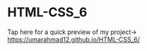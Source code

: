 # HTML-CSS_6
Tap here for a quick preview of my project->
https://umarahmad12.github.io/HTML-CSS_6/
